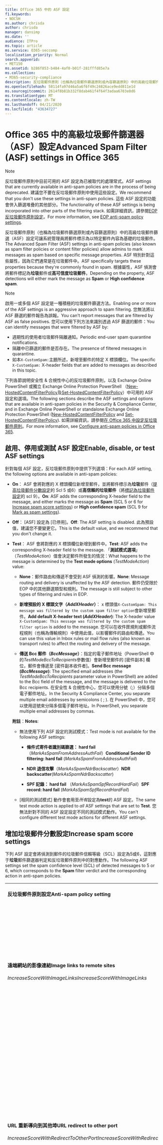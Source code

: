 ```yaml
---
title: Office 365 中的 ASF 設定
f1.keywords:
- NOCSH
ms.author: chrisda
author: chrisda
manager: dansimp
ms.date: ''
audience: ITPro
ms.topic: article
ms.service: O365-seccomp
localization_priority: Normal
search.appverid:
- MET150
ms.assetid: b286f853-b484-4af0-b01f-281fffd85e7a
ms.collection:
- M365-security-compliance
description: 反垃圾郵件原則（也稱為垃圾郵件篩選原則或內容篩選原則）中的高級垃圾郵件篩選（ASF）設定可讓系統管理員識別郵件，其中包含垃圾郵件中常見的特定郵件屬性。 根據屬性，ASF 偵測會將郵件標記為垃圾郵件或高可信度垃圾郵件。
ms.openlocfilehash: 58114fa97d46a5a6f6f49c24826ace9edd811e1d
ms.sourcegitcommit: 2614f8b81b332f8dab461f4f64f3adaa6703e0d6
ms.translationtype: MT
ms.contentlocale: zh-TW
ms.lasthandoff: 04/21/2020
ms.locfileid: "43634727"
---
```

# <a name="advanced-spam-filter-asf-settings-in-office-365"></a><span data-ttu-id="6dc42-104">Office 365 中的高級垃圾郵件篩選器（ASF）設定</span><span class="sxs-lookup"><span data-stu-id="6dc42-104">Advanced Spam Filter (ASF) settings in Office 365</span></span>

> [!NOTE]
> <span data-ttu-id="6dc42-105">反垃圾郵件原則中目前可用的 ASF 設定為已被取代的處理常式。</span><span class="sxs-lookup"><span data-stu-id="6dc42-105">ASF settings that are currently available in anti-spam policies are in the process of being deprecated.</span></span> <span data-ttu-id="6dc42-106">建議您不要在反垃圾郵件原則中使用這些設定。</span><span class="sxs-lookup"><span data-stu-id="6dc42-106">We recommend that you don't use these settings in anti-spam policies.</span></span> <span data-ttu-id="6dc42-107">這些 ASF 設定的功能會併入篩選堆疊的其他部分。</span><span class="sxs-lookup"><span data-stu-id="6dc42-107">The functionality of these ASF settings is being incorporated into other parts of the filtering stack.</span></span> <span data-ttu-id="6dc42-108">如需詳細資訊，請參閱[EOP 反垃圾郵件原則設定](recommended-settings-for-eop-and-office365-atp.md#eop-anti-spam-policy-settings)。</span><span class="sxs-lookup"><span data-stu-id="6dc42-108">For more information, see [EOP anti-spam policy settings](recommended-settings-for-eop-and-office365-atp.md#eop-anti-spam-policy-settings).</span></span>

<span data-ttu-id="6dc42-109">反垃圾郵件原則（也稱為垃圾郵件篩選原則或內容篩選原則）中的高級垃圾郵件篩選（ASF）設定可讓系統管理員將郵件標示為以特定郵件內容為基礎的垃圾郵件。</span><span class="sxs-lookup"><span data-stu-id="6dc42-109">The Advanced Spam Filter (ASF) settings in anti-spam policies (also known as spam filter policies or content filter policies) allow admins to mark messages as spam based on specific message properties.</span></span> <span data-ttu-id="6dc42-110">ASF 特別針對這些屬性，因為它們通常是在垃圾郵件中。</span><span class="sxs-lookup"><span data-stu-id="6dc42-110">ASF specifically targets these properties because they're commonly found in spam.</span></span> <span data-ttu-id="6dc42-111">根據屬性，ASF 偵測會將郵件標記為**垃圾**郵件或**高可信度垃圾郵件**。</span><span class="sxs-lookup"><span data-stu-id="6dc42-111">Depending on the property, ASF detections will either mark the message as **Spam** or **High confidence spam**.</span></span>

> [!NOTE]
> <span data-ttu-id="6dc42-112">啟用一或多個 ASF 設定是一種積極的垃圾郵件篩選方法。</span><span class="sxs-lookup"><span data-stu-id="6dc42-112">Enabling one or more of the ASF settings is an aggressive approach to spam filtering.</span></span> <span data-ttu-id="6dc42-113">您無法將以 ASF 篩選的郵件報告為誤報。</span><span class="sxs-lookup"><span data-stu-id="6dc42-113">You can't report messages that are filtered by ASF as false positives.</span></span> <span data-ttu-id="6dc42-114">您可以使用下列方法來識別透過 ASF 篩選的郵件：</span><span class="sxs-lookup"><span data-stu-id="6dc42-114">You can identify messages that were filtered by ASF by:</span></span> <ul><li><span data-ttu-id="6dc42-115">週期性的使用者垃圾郵件隔離通知。</span><span class="sxs-lookup"><span data-stu-id="6dc42-115">Periodic end-user spam quarantine notifications.</span></span></li><li><span data-ttu-id="6dc42-116">隔離中已篩選的郵件是否存在。</span><span class="sxs-lookup"><span data-stu-id="6dc42-116">The presence of filtered messages in quarantine.</span></span></li><li><span data-ttu-id="6dc42-117">如本`X-CustomSpam:`主題所述，新增至郵件的特定 X 標頭欄位。</span><span class="sxs-lookup"><span data-stu-id="6dc42-117">The specific `X-CustomSpam:` X-header fields that are added to messages as described in this topic.</span></span></li></ul>

<span data-ttu-id="6dc42-118">下列各節說明安全性 & 合規性中心的反垃圾郵件原則，以及 Exchange Online PowerShell 或獨立 Exchange Online Protection PowerShell （[New-HostedContentFilterPolicy](https://docs.microsoft.com/powershell/module/exchange/antispam-antimalware/new-hostedcontentfilterpolicy)及[Set-HostedContentFilterPolicy](https://docs.microsoft.com/powershell/module/exchange/antispam-antimalware/set-hostedcontentfilterpolicy)）中可用的 ASF 設定和選項。</span><span class="sxs-lookup"><span data-stu-id="6dc42-118">The following sections describe the ASF settings and options that are available in anti-spam policies in the Security & Compliance Center, and in Exchange Online PowerShell or standalone Exchange Online Protection PowerShell ([New-HostedContentFilterPolicy](https://docs.microsoft.com/powershell/module/exchange/antispam-antimalware/new-hostedcontentfilterpolicy) and [Set-HostedContentFilterPolicy](https://docs.microsoft.com/powershell/module/exchange/antispam-antimalware/set-hostedcontentfilterpolicy)).</span></span> <span data-ttu-id="6dc42-119">如需詳細資訊，請參閱[在 Office 365 中設定反垃圾郵件原則](configure-your-spam-filter-policies.md)。</span><span class="sxs-lookup"><span data-stu-id="6dc42-119">For more information, see [Configure anti-spam policies in Office 365](configure-your-spam-filter-policies.md).</span></span>

## <a name="enable-disable-or-test-asf-settings"></a><span data-ttu-id="6dc42-120">啟用、停用或測試 ASF 設定</span><span class="sxs-lookup"><span data-stu-id="6dc42-120">Enable, disable, or test ASF settings</span></span>

<span data-ttu-id="6dc42-121">針對每個 ASF 設定，反垃圾郵件原則中提供下列選項：</span><span class="sxs-lookup"><span data-stu-id="6dc42-121">For each ASF setting, the following options are available in anti-spam policies:</span></span>

- <span data-ttu-id="6dc42-122">**On**： ASF 會將對應的 X 標頭欄位新增至郵件，並將郵件標示為**垃圾**郵件（[提高垃圾郵件分數設定](#increase-spam-score-settings)的 Scl 5 或6）或**高信賴的垃圾郵件**（將[標記為垃圾郵件設定](#mark-as-spam-settings)的 scl 9）。</span><span class="sxs-lookup"><span data-stu-id="6dc42-122">**On**: ASF adds the corresponding X-header field to the message, and either marks the message as **Spam** (SCL 5 or 6 for [Increase spam score settings](#increase-spam-score-settings)) or **High confidence spam** (SCL 9 for [Mark as spam settings](#mark-as-spam-settings)).</span></span>

- <span data-ttu-id="6dc42-123">**Off**： [ASF] 設定為 [已停用]。</span><span class="sxs-lookup"><span data-stu-id="6dc42-123">**Off**: The ASF setting is disabled.</span></span> <span data-ttu-id="6dc42-124">此為預設值，建議您不要變更它。</span><span class="sxs-lookup"><span data-stu-id="6dc42-124">This is the default value, and we recommend that you don't change it.</span></span>

- <span data-ttu-id="6dc42-125">**Test**： ASF 會將對應的 X 標頭欄位新增到郵件中。</span><span class="sxs-lookup"><span data-stu-id="6dc42-125">**Test**: ASF adds the corresponding X-header field to the message.</span></span> <span data-ttu-id="6dc42-126">「**測試模式選項**」（*TestModeAction*）值會決定郵件所發生的情況：</span><span class="sxs-lookup"><span data-stu-id="6dc42-126">What happens to the message is determined by the **Test mode options** (*TestModeAction*) value:</span></span>

  - <span data-ttu-id="6dc42-127">**None**：郵件路由和傳遞不會受到 ASF 偵測的影響。</span><span class="sxs-lookup"><span data-stu-id="6dc42-127">**None**: Message routing and delivery is unaffected by the ASF detection.</span></span> <span data-ttu-id="6dc42-128">郵件仍受限於 EOP 中的其他篩選類型和規則。</span><span class="sxs-lookup"><span data-stu-id="6dc42-128">The message is still subject to other types of filtering and rules in EOP.</span></span>

  - <span data-ttu-id="6dc42-129">**新增預設的 X 標頭文字（*AddXHeader*）**： x 標頭值`X-CustomSpam: This message was filtered by the custom spam filter option`會新增至郵件。</span><span class="sxs-lookup"><span data-stu-id="6dc42-129">**Add default X-header text (*AddXHeader*)**: The X-header value `X-CustomSpam: This message was filtered by the custom spam filter option` is added to the message.</span></span> <span data-ttu-id="6dc42-130">您可以在收件匣規則或郵件流程規則（也稱為傳輸規則）中使用此值，以影響郵件的路由和傳遞。</span><span class="sxs-lookup"><span data-stu-id="6dc42-130">You can use this value in Inbox rules or mail flow rules (also known as transport rules) to affect the routing and delivery of the message.</span></span>

  - <span data-ttu-id="6dc42-131">**傳送 Bcc 郵件（*BccMessage*）**：指定的電子郵件地址（PowerShell 中的*TestModeBccToRecipients*參數值）會新增至郵件的 [密件副本] 欄位，郵件會傳遞至 [密件副本收件者]。</span><span class="sxs-lookup"><span data-stu-id="6dc42-131">**Send Bcc message (*BccMessage*)**: The specified email addresses (the *TestModeBccToRecipients* parameter value in PowerShell) are added to the Bcc field of the message, and the message is delivered to the Bcc recipients.</span></span> <span data-ttu-id="6dc42-132">在安全性 & 合規性中心，您可以使用分號（;）分隔多個電子郵件地址。</span><span class="sxs-lookup"><span data-stu-id="6dc42-132">In the Security & Compliance Center, you separate multiple email addresses by semicolons ( ; ).</span></span> <span data-ttu-id="6dc42-133">在 PowerShell 中，您可以使用逗號來分隔多個電子郵件地址。</span><span class="sxs-lookup"><span data-stu-id="6dc42-133">In PowerShell, you separate multiple email addresses by commas.</span></span>

  <span data-ttu-id="6dc42-134">**附註**：</span><span class="sxs-lookup"><span data-stu-id="6dc42-134">**Notes**:</span></span>

  - <span data-ttu-id="6dc42-135">無法使用下列 ASF 設定的測試模式：</span><span class="sxs-lookup"><span data-stu-id="6dc42-135">Test mode is not available for the following ASF settings:</span></span>

    - <span data-ttu-id="6dc42-136">**條件式寄件者識別碼篩選： hard fail** （*MarkAsSpamFromAddressAuthFail*）</span><span class="sxs-lookup"><span data-stu-id="6dc42-136">**Conditional Sender ID filtering: hard fail** (*MarkAsSpamFromAddressAuthFail*)</span></span>

    - <span data-ttu-id="6dc42-137">**NDR 退信攻擊**（*MarkAsSpamNdrBackscatter*）</span><span class="sxs-lookup"><span data-stu-id="6dc42-137">**NDR backscatter**(*MarkAsSpamNdrBackscatter*)</span></span>

    - <span data-ttu-id="6dc42-138">**SPF 記錄： hard fail** （*MarkAsSpamSpfRecordHardFail*）</span><span class="sxs-lookup"><span data-stu-id="6dc42-138">**SPF record: hard fail** (*MarkAsSpamSpfRecordHardFail*)</span></span>

  - <span data-ttu-id="6dc42-139">[相同的測試模式] 動作會套用至*所有*設定為**test**的 ASF 設定。</span><span class="sxs-lookup"><span data-stu-id="6dc42-139">The same test mode action is applied to *all* ASF settings that are set to **Test**.</span></span> <span data-ttu-id="6dc42-140">您無法針對不同的 ASF 設定設定不同的測試模式動作。</span><span class="sxs-lookup"><span data-stu-id="6dc42-140">You can't configure different test mode actions for different ASF settings.</span></span>

## <a name="increase-spam-score-settings"></a><span data-ttu-id="6dc42-141">增加垃圾郵件分數設定</span><span class="sxs-lookup"><span data-stu-id="6dc42-141">Increase spam score settings</span></span>

<span data-ttu-id="6dc42-142">下列 ASF 設定會將偵測到郵件的垃圾郵件信賴等級（SCL）設定為5或6，這對應于**垃圾**郵件篩選器判定和反垃圾郵件原則中的對應動作。</span><span class="sxs-lookup"><span data-stu-id="6dc42-142">The following ASF settings set the spam confidence level (SCL) of detected messages to 5 or 6, which corresponds to the **Spam** filter verdict and the corresponding action in anti-spam policies.</span></span>

||||
|:-----|:-----|:-----|
|<span data-ttu-id="6dc42-143">**反垃圾郵件原則設定**</span><span class="sxs-lookup"><span data-stu-id="6dc42-143">**Anti-spam policy setting**</span></span>|<span data-ttu-id="6dc42-144">**描述**</span><span class="sxs-lookup"><span data-stu-id="6dc42-144">**Description**</span></span>|<span data-ttu-id="6dc42-145">**新增 X 標頭**</span><span class="sxs-lookup"><span data-stu-id="6dc42-145">**X-header added**</span></span>|
|<span data-ttu-id="6dc42-146">**遠端網站的影像連結**</span><span class="sxs-lookup"><span data-stu-id="6dc42-146">**Image links to remote sites**</span></span> <br/><br/> <span data-ttu-id="6dc42-147">*IncreaseScoreWithImageLinks*</span><span class="sxs-lookup"><span data-stu-id="6dc42-147">*IncreaseScoreWithImageLinks*</span></span>|<span data-ttu-id="6dc42-148">包含`<Img>`遠端網站之 HTML 標籤連結（例如，使用 HTTP）的郵件會標示為垃圾郵件。</span><span class="sxs-lookup"><span data-stu-id="6dc42-148">Messages that contain `<Img>` HTML tag links to remote sites (for example, using http) are marked as spam.</span></span>|`X-CustomSpam: Image links to remote sites`|
|<span data-ttu-id="6dc42-149">**URL 重新導向到其他埠**</span><span class="sxs-lookup"><span data-stu-id="6dc42-149">**URL redirect to other port**</span></span> <br/><br/> <span data-ttu-id="6dc42-150">*IncreaseScoreWithRedirectToOtherPort*</span><span class="sxs-lookup"><span data-stu-id="6dc42-150">*IncreaseScoreWithRedirectToOtherPort*</span></span>|<span data-ttu-id="6dc42-151">包含超連結的郵件，該超連結會重新導向到80（HTTP）以外的 TCP 埠、8080（備用 HTTP）或443（HTTPS）標記為垃圾郵件。</span><span class="sxs-lookup"><span data-stu-id="6dc42-151">Message that contain hyperlinks that redirect to TCP ports other than 80 (HTTP), 8080 (alternate HTTP), or 443 (HTTPS) are marked as spam.</span></span>|`X-CustomSpam: URL redirect to other port`|
|<span data-ttu-id="6dc42-152">**URL 中的數位 IP 位址**</span><span class="sxs-lookup"><span data-stu-id="6dc42-152">**Numeric IP address in URL**</span></span> <br/><br/> <span data-ttu-id="6dc42-153">*IncreaseScoreWithNumericIps*</span><span class="sxs-lookup"><span data-stu-id="6dc42-153">*IncreaseScoreWithNumericIps*</span></span>|<span data-ttu-id="6dc42-154">包含以數位為基礎的 URLs （通常為 IP 位址）的郵件會標示為垃圾郵件。</span><span class="sxs-lookup"><span data-stu-id="6dc42-154">Messages that contain numeric-based URLs (typically, IP addresses) are marked as spam.</span></span>|`X-CustomSpam: Numeric IP in URL`|
|<span data-ttu-id="6dc42-155">**.Biz 或. 資訊網站的 URL**</span><span class="sxs-lookup"><span data-stu-id="6dc42-155">**URL to .biz or .info websites**</span></span> <br/><br/> <span data-ttu-id="6dc42-156">*IncreaseScoreWithBizOrInfoUrls*</span><span class="sxs-lookup"><span data-stu-id="6dc42-156">*IncreaseScoreWithBizOrInfoUrls*</span></span>|<span data-ttu-id="6dc42-157">郵件內文中包含 .biz 或. info 連結的郵件會標示為垃圾郵件。</span><span class="sxs-lookup"><span data-stu-id="6dc42-157">Messages that contain .biz or .info links in the body of the message are marked as spam.</span></span>|`X-CustomSpam: URL to .biz or .info websites`|
|

## <a name="mark-as-spam-settings"></a><span data-ttu-id="6dc42-158">標記為垃圾郵件設定</span><span class="sxs-lookup"><span data-stu-id="6dc42-158">Mark as spam settings</span></span>

<span data-ttu-id="6dc42-159">下列 ASF 設定會將偵測到的郵件的 SCL 設定為9，這會對應到**高可信度垃圾郵件**篩選判定和反垃圾郵件原則中的對應動作。</span><span class="sxs-lookup"><span data-stu-id="6dc42-159">The following ASF settings set the SCL of detected messages to 9, which corresponds to the **High confidence spam** filter verdict and the corresponding action in anti-spam policies.</span></span>

||||
|:-----|:-----|:-----|
|<span data-ttu-id="6dc42-160">**反垃圾郵件原則設定**</span><span class="sxs-lookup"><span data-stu-id="6dc42-160">**Anti-spam policy setting**</span></span>|<span data-ttu-id="6dc42-161">**描述**</span><span class="sxs-lookup"><span data-stu-id="6dc42-161">**Description**</span></span>|<span data-ttu-id="6dc42-162">**新增 X 標頭**</span><span class="sxs-lookup"><span data-stu-id="6dc42-162">**X-header added**</span></span>|
|<span data-ttu-id="6dc42-163">**空白郵件**</span><span class="sxs-lookup"><span data-stu-id="6dc42-163">**Empty messages**</span></span> <br/><br/> <span data-ttu-id="6dc42-164">*MarkAsSpamEmptyMessages*</span><span class="sxs-lookup"><span data-stu-id="6dc42-164">*MarkAsSpamEmptyMessages*</span></span>|<span data-ttu-id="6dc42-165">沒有主旨的郵件、郵件內文中沒有內容，而且沒有任何附件標示為高信賴的垃圾郵件。</span><span class="sxs-lookup"><span data-stu-id="6dc42-165">Messages with no subject, no content in the message body, and no attachments are marked as high confidence spam.</span></span>|`X-CustomSpam: Empty Message`|
|<span data-ttu-id="6dc42-166">**HTML 中的 JavaScript 或 VBScript**</span><span class="sxs-lookup"><span data-stu-id="6dc42-166">**JavaScript or VBScript in HTML**</span></span> <br/><br/> <span data-ttu-id="6dc42-167">*MarkAsSpamJavaScriptInHtml*</span><span class="sxs-lookup"><span data-stu-id="6dc42-167">*MarkAsSpamJavaScriptInHtml*</span></span>|<span data-ttu-id="6dc42-168">使用 HTML 中 JavaScript 或 Visual Basic Script Edition 的郵件會標示為高信賴的垃圾郵件。</span><span class="sxs-lookup"><span data-stu-id="6dc42-168">Messages that use JavaScript or Visual Basic Script Edition in HTML are marked as high confidence spam.</span></span> <br/><br/> <span data-ttu-id="6dc42-169">電子郵件訊息中使用這些指令碼語言，會自動發生特定動作。</span><span class="sxs-lookup"><span data-stu-id="6dc42-169">These scripting languages are used in email messages to cause specific actions to automatically occur.</span></span>|`X-CustomSpam: Javascript or VBscript tags in HTML`|
|<span data-ttu-id="6dc42-170">**HTML 中的框架或 IFrame 標記**</span><span class="sxs-lookup"><span data-stu-id="6dc42-170">**Frame or IFrame tags in HTML**</span></span> <br><br/> <span data-ttu-id="6dc42-171">*MarkAsSpamFramesInHtml*</span><span class="sxs-lookup"><span data-stu-id="6dc42-171">*MarkAsSpamFramesInHtml*</span></span>|<span data-ttu-id="6dc42-172">包含`<frame>`或`<iframe>` HTML 標籤的郵件會標示為高信賴的垃圾郵件。</span><span class="sxs-lookup"><span data-stu-id="6dc42-172">Messages that contain `<frame>` or `<iframe>` HTML tags are marked as high confidence spam.</span></span> <br/><br/> <span data-ttu-id="6dc42-173">這些標記是用在電子郵件中，以格式化頁面以顯示文字或圖形。</span><span class="sxs-lookup"><span data-stu-id="6dc42-173">These tags are used in email messages to format the page for displaying text or graphics.</span></span>|`X-CustomSpam: IFRAME or FRAME in HTML`|
|<span data-ttu-id="6dc42-174">**HTML 中的物件標記**</span><span class="sxs-lookup"><span data-stu-id="6dc42-174">**Object tags in HTML**</span></span> <br><br/> <span data-ttu-id="6dc42-175">*MarkAsSpamObjectTagsInHtml*</span><span class="sxs-lookup"><span data-stu-id="6dc42-175">*MarkAsSpamObjectTagsInHtml*</span></span>|<span data-ttu-id="6dc42-176">包含`<object>` HTML 標籤的郵件會標示為高信賴的垃圾郵件。</span><span class="sxs-lookup"><span data-stu-id="6dc42-176">Messages that contain `<object>` HTML tags are marked as high confidence spam.</span></span> <br/><br/> <span data-ttu-id="6dc42-177">這個標記可讓外掛程式或應用程式在 HTML 視窗中執行。</span><span class="sxs-lookup"><span data-stu-id="6dc42-177">This tag allows plug-ins or applications to run in an HTML window.</span></span>|`X-CustomSpam: Object tag in html`|
|<span data-ttu-id="6dc42-178">**HTML 中的嵌入標記**</span><span class="sxs-lookup"><span data-stu-id="6dc42-178">**Embed tags in HTML**</span></span> <br><br/> <span data-ttu-id="6dc42-179">*MarkAsSpamEmbedTagsInHtml*</span><span class="sxs-lookup"><span data-stu-id="6dc42-179">*MarkAsSpamEmbedTagsInHtml*</span></span>|<span data-ttu-id="6dc42-180">包含`<embed>` HTML 標籤的郵件會標示為高信賴的垃圾郵件。</span><span class="sxs-lookup"><span data-stu-id="6dc42-180">Message that contain `<embed>` HTML tags are marked as high confidence spam.</span></span> <br/><br/> <span data-ttu-id="6dc42-181">這個標記可讓您在 HTML 檔案中嵌入不同類型的檔，例如聲音、影片或圖片。</span><span class="sxs-lookup"><span data-stu-id="6dc42-181">This tag allows the embedding of different kinds of documents of varying data types in an HTML document (for example, sounds, movies, or pictures).</span></span>|`X-CustomSpam: Embed tag in html`|
|<span data-ttu-id="6dc42-182">**HTML 中的表單標記**</span><span class="sxs-lookup"><span data-stu-id="6dc42-182">**Form tags in HTML**</span></span> <br><br/> <span data-ttu-id="6dc42-183">*MarkAsSpamFormTagsInHtml*</span><span class="sxs-lookup"><span data-stu-id="6dc42-183">*MarkAsSpamFormTagsInHtml*</span></span>|<span data-ttu-id="6dc42-184">包含`<form>` HTML 標籤的郵件會標示為高信賴的垃圾郵件。</span><span class="sxs-lookup"><span data-stu-id="6dc42-184">Messages that contain `<form>` HTML tags are marked as high confidence spam.</span></span> <br/><br/> <span data-ttu-id="6dc42-185">這個標記用來建立網站表單。</span><span class="sxs-lookup"><span data-stu-id="6dc42-185">This tag is used to create website forms.</span></span> <span data-ttu-id="6dc42-186">電子郵件廣告通常會包含此標記以徵求收件者的資訊。</span><span class="sxs-lookup"><span data-stu-id="6dc42-186">Email advertisements often include this tag to solicit information from the recipient.</span></span>|`X-CustomSpam: Form tag in html`|
|<span data-ttu-id="6dc42-187">**HTML 中的 Web 臭蟲**</span><span class="sxs-lookup"><span data-stu-id="6dc42-187">**Web bugs in HTML**</span></span> <br><br/> <span data-ttu-id="6dc42-188">*MarkAsSpamWebBugsInHtml*</span><span class="sxs-lookup"><span data-stu-id="6dc42-188">*MarkAsSpamWebBugsInHtml*</span></span>|<span data-ttu-id="6dc42-189">*Web 臭蟲*（也稱為*web 信標*）是一種圖形元素（通常是一圖元 x 一個圖元），用來判斷郵件是否已讀取。</span><span class="sxs-lookup"><span data-stu-id="6dc42-189">A *web bug* (also known as a *web beacon*) is a graphic element (often as small as one pixel by one pixel) that's used in email messages to determine whether the message was read.</span></span> <br/><br/> <span data-ttu-id="6dc42-190">包含 web 臭蟲的郵件會標示為高信賴的垃圾郵件。</span><span class="sxs-lookup"><span data-stu-id="6dc42-190">Messages that contains web bugs are marked as high confidence spam.</span></span> <br/><br/> <span data-ttu-id="6dc42-191">合法的電子報可能會使用 web 臭蟲，不過許多人認為這是隱私權的侵犯。</span><span class="sxs-lookup"><span data-stu-id="6dc42-191">Legitimate newsletters might use web bugs, although many consider this an invasion of privacy.</span></span> |`X-CustomSpam: Web bug`|
|<span data-ttu-id="6dc42-192">**套用機密的單字清單**</span><span class="sxs-lookup"><span data-stu-id="6dc42-192">**Apply sensitive word list**</span></span> <br><br/> <span data-ttu-id="6dc42-193">*MarkAsSpamSensitiveWordList*</span><span class="sxs-lookup"><span data-stu-id="6dc42-193">*MarkAsSpamSensitiveWordList*</span></span>|<span data-ttu-id="6dc42-194">Microsoft 會維護具有可能冒犯性郵件相關聯的動態但不可編輯的字清單。</span><span class="sxs-lookup"><span data-stu-id="6dc42-194">Microsoft maintains a dynamic but non-editable list of words that are associated with potentially offensive messages.</span></span> <br/><br/> <span data-ttu-id="6dc42-195">包含在主旨或郵件內文中的機密單字清單中的字詞的郵件會標示為高信賴的垃圾郵件。</span><span class="sxs-lookup"><span data-stu-id="6dc42-195">Messages that contain words from the sensitive word list in the subject or message body are marked as high confidence spam.</span></span>|`X-CustomSpam: Sensitive word in subject/body`|
|<span data-ttu-id="6dc42-196">**SPF 記錄：硬性失敗**</span><span class="sxs-lookup"><span data-stu-id="6dc42-196">**SPF record: hard fail**</span></span> <br><br/> <span data-ttu-id="6dc42-197">*MarkAsSpamSpfRecordHardFail*</span><span class="sxs-lookup"><span data-stu-id="6dc42-197">*MarkAsSpamSpfRecordHardFail*</span></span>|<span data-ttu-id="6dc42-198">從來源電子郵件網域之 DNS 中的 SPF 寄件者原則架構（SPF）記錄中未指定的 IP 位址所傳送的郵件，會標示為高信賴的垃圾郵件。</span><span class="sxs-lookup"><span data-stu-id="6dc42-198">Messages sent from an IP address that isn't specified in the SPF Sender Policy Framework (SPF) record in DNS for the source email domain are marked as high confidence spam.</span></span> <br/><br/> <span data-ttu-id="6dc42-199">此設定無法使用測試模式。</span><span class="sxs-lookup"><span data-stu-id="6dc42-199">Test mode is not available for this setting.</span></span>|`X-CustomSpam: SPF Record Fail`|
|<span data-ttu-id="6dc42-200">**條件式寄件者識別碼篩選： hard fail**</span><span class="sxs-lookup"><span data-stu-id="6dc42-200">**Conditional Sender ID filtering: hard fail**</span></span> <br><br/> <span data-ttu-id="6dc42-201">*MarkAsSpamFromAddressAuthFail*</span><span class="sxs-lookup"><span data-stu-id="6dc42-201">*MarkAsSpamFromAddressAuthFail*</span></span>|<span data-ttu-id="6dc42-202">硬性失敗的郵件會將有條件的寄件者識別碼檢查標記為垃圾郵件。</span><span class="sxs-lookup"><span data-stu-id="6dc42-202">Messages that hard fail a conditional Sender ID check are marked as spam.</span></span> <br/><br/> <span data-ttu-id="6dc42-203">此設定會結合使用寄件者識別碼檢查的 SPF 檢查，以協助防止包含偽造寄件者的郵件頭。</span><span class="sxs-lookup"><span data-stu-id="6dc42-203">This setting combines an SPF check with a Sender ID check to help protect against message headers that contain forged senders.</span></span> <br/><br/> <span data-ttu-id="6dc42-204">此設定無法使用測試模式。</span><span class="sxs-lookup"><span data-stu-id="6dc42-204">Test mode is not available for this setting.</span></span>|`X-CustomSpam: SPF From Record Fail`|
|<span data-ttu-id="6dc42-205">**NDR 退信攻擊**</span><span class="sxs-lookup"><span data-stu-id="6dc42-205">**NDR backscatter**</span></span> <br><br/> <span data-ttu-id="6dc42-206">*MarkAsSpamNdrBackscatter*</span><span class="sxs-lookup"><span data-stu-id="6dc42-206">*MarkAsSpamNdrBackscatter*</span></span>|<span data-ttu-id="6dc42-207">*退信攻擊*是由電子郵件中的偽造寄件者所造成的無用未傳遞回報（也稱為 NDRs 或退回的郵件）。</span><span class="sxs-lookup"><span data-stu-id="6dc42-207">*Backscatter* is useless non-delivery reports (also known as NDRs or bounce messages) caused by forged senders in email messages.</span></span> <span data-ttu-id="6dc42-208">如需詳細資訊，請參閱[退信攻擊 messages AND EOP](backscatter-messages-and-eop.md)。</span><span class="sxs-lookup"><span data-stu-id="6dc42-208">For more information, see [Backscatter messages and EOP](backscatter-messages-and-eop.md).</span></span> <br/><br/> <span data-ttu-id="6dc42-209">您不需要在下列環境中設定此設定，因為會傳遞合法的 NDRs，而退信攻擊會標示為垃圾郵件：</span><span class="sxs-lookup"><span data-stu-id="6dc42-209">You don't need to configure this setting in the following environments, because legitimate NDRs are delivered, and backscatter is marked as spam:</span></span> <ul><li><span data-ttu-id="6dc42-210">使用 Exchange Online 信箱的 Microsoft 365 組織。</span><span class="sxs-lookup"><span data-stu-id="6dc42-210">Microsoft 365 organizations with Exchange Online mailboxes.</span></span></li><li><span data-ttu-id="6dc42-211">您透過 EOP 路由傳送*輸出*電子郵件的內部部署電子郵件組織。</span><span class="sxs-lookup"><span data-stu-id="6dc42-211">On-premises email organizations where you route *outbound* email through EOP.</span></span></li></ul><br/> <span data-ttu-id="6dc42-212">在會保護輸入電子郵件至內部部署信箱的獨立 EOP 環境中，開啟或關閉此設定的結果如下：</span><span class="sxs-lookup"><span data-stu-id="6dc42-212">In standalone EOP environments that protect inbound email to on-premises mailboxes, turning this setting on or off has the following result:</span></span> <ul><li> <span data-ttu-id="6dc42-213">**開啟**：已傳遞合法的 NDRs，並將退信攻擊標示為垃圾郵件。</span><span class="sxs-lookup"><span data-stu-id="6dc42-213">**On**: Legitimate NDRs are delivered, and backscatter is marked as spam.</span></span></li><li><span data-ttu-id="6dc42-214">**Off**：合法的 NDRs 和退信攻擊會透過一般垃圾郵件篩選。</span><span class="sxs-lookup"><span data-stu-id="6dc42-214">**Off**: Legitimate NDRs and backscatter go through normal spam filtering.</span></span> <span data-ttu-id="6dc42-215">大部分合法的 NDRs 都會傳遞給原始郵件寄件者。</span><span class="sxs-lookup"><span data-stu-id="6dc42-215">Most legitimate NDRs will be delivered to the original message sender.</span></span> <span data-ttu-id="6dc42-216">部分（但非全部）退信攻擊會標示為高信賴的垃圾郵件。</span><span class="sxs-lookup"><span data-stu-id="6dc42-216">Some, but not all, backscatter are marked as high confidence spam.</span></span> <span data-ttu-id="6dc42-217">根據定義，退信攻擊只能傳遞給欺騙寄件者，而不能傳遞給原始寄件者。</span><span class="sxs-lookup"><span data-stu-id="6dc42-217">By definition, backscatter can only be delivered to the spoofed sender, not to the original sender.</span></span></li></ul><br/> <span data-ttu-id="6dc42-218">此設定無法使用測試模式。</span><span class="sxs-lookup"><span data-stu-id="6dc42-218">Test mode is not available for this setting.</span></span>|`X-CustomSpam: Backscatter NDR`|
|
